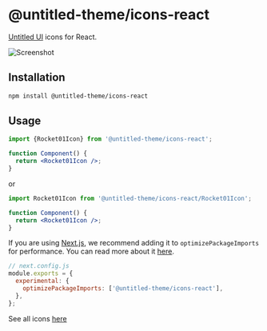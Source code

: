 # @untitled-theme/icons-react

[Untitled UI](<https://www.figma.com/file/5OtZ9gq2jAPCYkmVI2Dd8e/%E2%9D%96-PREVIEW-%E2%9D%96-Untitled-UI-%E2%80%93-PRO-VARIABLES-(v4.0)?type=design&node-id=3463-407484&mode=design&t=oOV4Ezg1JTNhN3ec-0>) icons for React.

![Screenshot](https://raw.githubusercontent.com/calvo-jp/untitled-theme/main/assets/screenshots/icons-react-vscode-jsdoc-preview.png)

## Installation

```bash
npm install @untitled-theme/icons-react
```

## Usage

```jsx
import {Rocket01Icon} from '@untitled-theme/icons-react';

function Component() {
  return <Rocket01Icon />;
}
```

or

```jsx
import Rocket01Icon from '@untitled-theme/icons-react/Rocket01Icon';

function Component() {
  return <Rocket01Icon />;
}
```

If you are using [Next.js](https://nextjs.org/), we recommend adding it to `optimizePackageImports` for performance. You can read more about it [here](https://nextjs.org/docs/app/api-reference/next-config-js/optimizePackageImports).

```js
// next.config.js
module.exports = {
  experimental: {
    optimizePackageImports: ['@untitled-theme/icons-react'],
  },
};
```

See all icons [here](https://untitled-theme-docs.vercel.app)
